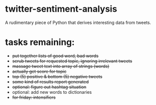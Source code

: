 # twitter-sentiment-analysis
A rudimentary piece of Python that derives interesting data from tweets.


# tasks remaining:
- ~~put together lists of good word, bad words~~
- ~~scrub tweets for requested topic, ignoring irrelevant tweets~~
- ~~massage tweet text into array of strings (words)~~
- ~~actually get score for topic~~
- ~~top (5) positive & bottom (5) negative tweets~~
- ~~some kind of results report generated~~
- ~~optional: figure out hashtag situation~~
- optional: add new words to dictionaries
- ~~for friday: intensifiers~~
